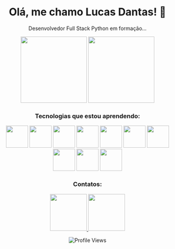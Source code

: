 <div align="center">

# Olá, me chamo Lucas Dantas! 👋

Desenvolvedor Full Stack Python em formação...

<div style="display: inline-block;">
  
  <img height="180em" src="https://github-readme-stats.vercel.app/api/top-langs/?username=Kulasq&layout=compact&theme=dark"/>
  
  <img height="180em" src="https://github-readme-stats.vercel.app/api?username=Kulasq&show_icons=true&theme=dark"/>

</div>

### Tecnologias que estou aprendendo:

<img src="https://img.shields.io/badge/-HTML5-E34F26?style=flat-square&logo=html5&logoColor=white" width="60px"/>
<img src="https://img.shields.io/badge/-CSS3-1572B6?style=flat-square&logo=css3" width="60"/>
<img src="https://img.shields.io/badge/-JavaScript-F7DF1E?style=flat-square&logo=javascript&logoColor=black" width="60"/>
<img src="https://img.shields.io/badge/-jQuery-0769AD?style=flat-square&logo=jquery" width="60"/>
<img src="https://img.shields.io/badge/-Bootstrap-563D7C?style=flat-square&logo=bootstrap" width="60"/>
<img src="https://img.shields.io/badge/-Node.js-339933?style=flat-square&logo=node.js&logoColor=white" width="60"/>
<img src="https://img.shields.io/badge/-Gulp-CF4647?style=flat-square&logo=gulp" width="60"/>
<img src="https://img.shields.io/badge/-Grunt-FAA918?style=flat-square&logo=grunt" width="60"/>
<img src="https://img.shields.io/badge/-Sass-CC6699?style=flat-square&logo=sass" width="60"/>
<img src="https://img.shields.io/badge/-Less-1D365D?style=flat-square&logo=less" width="60"/>

### Contatos:

<a href="https://www.instagram.com/kulasq" target="_blank">
  <img src="https://img.shields.io/badge/-Instagram-E4405F?style=for-the-badge&logo=instagram&logoColor=white" width="100"/>
</a>
<a href="mailto:lucasdantas.11@gmail.com">
  <img src="https://img.shields.io/badge/-Gmail-D14836?style=for-the-badge&logo=gmail&logoColor=white" width="100"/>
</a>

![Profile Views](https://komarev.com/ghpvc/?username=Kulasq)

</div>
